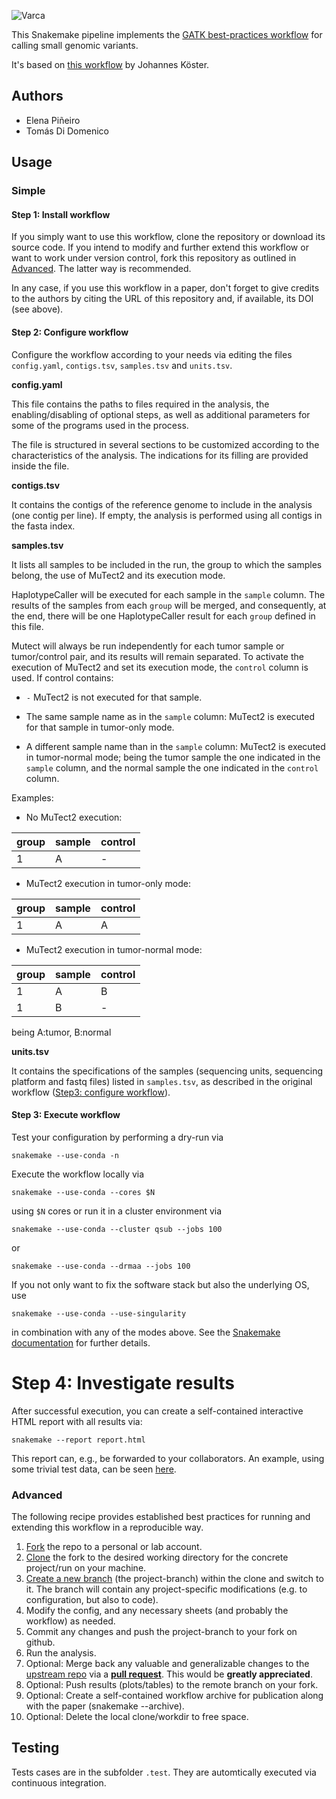 ![Varca](img/logo.png)

This Snakemake pipeline implements the [GATK best-practices workflow](https://software.broadinstitute.org/gatk/best-practices/workflow?id=11145) for calling small genomic variants.

It's based on [this workflow](https://github.com/snakemake-workflows/dna-seq-gatk-variant-calling/releases) by Johannes Köster.

## Authors

* Elena Piñeiro
* Tomás Di Domenico

## Usage

### Simple

#### Step 1: Install workflow

If you simply want to use this workflow, clone the repository or download its source code.
If you intend to modify and further extend this workflow or want to work under version control, fork this repository as outlined in [Advanced](#advanced). The latter way is recommended.

In any case, if you use this workflow in a paper, don't forget to give credits to the authors by citing the URL of this repository and, if available, its DOI (see above).

#### Step 2: Configure workflow

Configure the workflow according to your needs via editing the files `config.yaml`, `contigs.tsv`, `samples.tsv` and `units.tsv`.

**config.yaml**

This file contains the paths to files required in the analysis, the enabling/disabling of optional steps, as well as additional parameters for some of the programs used in the process.

The file is structured in several sections to be customized according to the characteristics of the analysis. The indications for its filling are provided inside the file.

**contigs.tsv**

It contains the contigs of the reference genome to include in the analysis (one contig per line). If empty, the analysis is performed using all contigs in the fasta index.

**samples.tsv**

It lists all samples to be included in the run, the group to which the samples belong, the use of MuTect2 and its execution mode.

HaplotypeCaller will be executed for each sample in the `sample` column. The results of the samples from each `group` will be merged, and consequently, at the end, there will be one HaplotypeCaller result for each `group` defined in this file.

Mutect will always be run independently for each tumor sample or tumor/control pair, and its results will remain separated. To activate the execution of MuTect2 and set its execution mode, the `control` column is used. If control contains:

- `-` MuTect2 is not executed for that sample.

- The same sample name as in the `sample` column: MuTect2 is executed for that sample in tumor-only mode.
- A different sample name than in the `sample` column: MuTect2 is executed in tumor-normal mode; being the tumor sample the one indicated in the `sample` column, and the normal sample the one indicated in the `control` column.

Examples:

- No MuTect2 execution:

|group | sample | control |
| ------ | ------ | ------ |
| 1 | A | - |

- MuTect2 execution in tumor-only mode:

|group | sample | control |
| ------ | ------ | ------ |
| 1 | A | A |

- MuTect2 execution in tumor-normal mode:

| group | sample | control |
| ------ | ------ | ------ |
| 1 | A | B |
| 1 | B | - |

being A:tumor, B:normal

**units.tsv**

It contains the specifications of the samples (sequencing units, sequencing platform and fastq files) listed in `samples.tsv`, as described in the original workflow ([Step3: configure workflow](https://snakemake.github.io/snakemake-workflow-catalog/?usage=snakemake-workflows%2Fdna-seq-gatk-variant-calling)).

#### Step 3: Execute workflow

Test your configuration by performing a dry-run via

    snakemake --use-conda -n

Execute the workflow locally via

    snakemake --use-conda --cores $N

using `$N` cores or run it in a cluster environment via

    snakemake --use-conda --cluster qsub --jobs 100

or

    snakemake --use-conda --drmaa --jobs 100

If you not only want to fix the software stack but also the underlying OS, use

    snakemake --use-conda --use-singularity

in combination with any of the modes above.
See the [Snakemake documentation](https://snakemake.readthedocs.io/en/stable/executable.html) for further details.

# Step 4: Investigate results

After successful execution, you can create a self-contained interactive HTML report with all results via:

    snakemake --report report.html

This report can, e.g., be forwarded to your collaborators.
An example, using some trivial test data, can be seen [here](https://cdn.rawgit.com/snakemake-workflows/dna-seq-gatk-variant-calling/master/.test/report.html).

### Advanced

The following recipe provides established best practices for running and extending this workflow in a reproducible way.

1. [Fork](https://help.github.com/en/articles/fork-a-repo) the repo to a personal or lab account.
2. [Clone](https://help.github.com/en/articles/cloning-a-repository) the fork to the desired working directory for the concrete project/run on your machine.
3. [Create a new branch](https://git-scm.com/docs/gittutorial#_managing_branches) (the project-branch) within the clone and switch to it. The branch will contain any project-specific modifications (e.g. to configuration, but also to code).
4. Modify the config, and any necessary sheets (and probably the workflow) as needed.
5. Commit any changes and push the project-branch to your fork on github.
6. Run the analysis.
7. Optional: Merge back any valuable and generalizable changes to the [upstream repo](https://github.com/snakemake-workflows/dna-seq-gatk-variant-calling) via a [**pull request**](https://help.github.com/en/articles/creating-a-pull-request). This would be **greatly appreciated**.
8. Optional: Push results (plots/tables) to the remote branch on your fork.
9. Optional: Create a self-contained workflow archive for publication along with the paper (snakemake --archive).
10. Optional: Delete the local clone/workdir to free space.


## Testing

Tests cases are in the subfolder `.test`. They are automtically executed via continuous integration.
